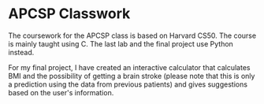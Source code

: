 # APCSP Classwork

The coursework for the APCSP class is based on Harvard CS50. The course is mainly taught using C. The last lab and the final project use Python instead.

For my final project, I have created an interactive calculator that calculates BMI and the possibility of getting a brain stroke (please note that this is only a prediction using the data from previous patients) and gives suggestions based on the user's information.